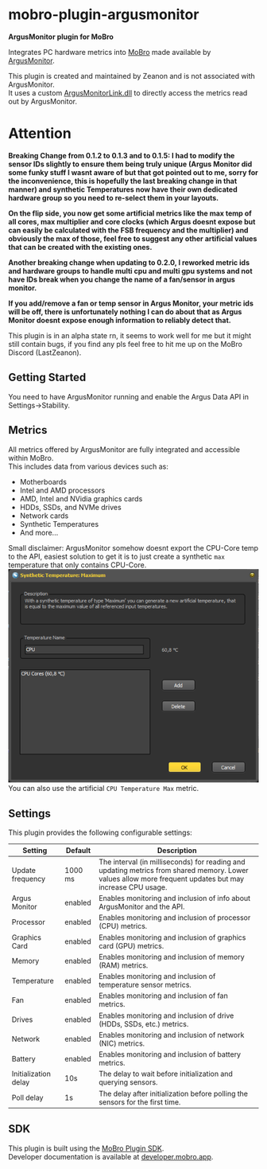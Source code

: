 # mobro-plugin-argusmonitor

**ArgusMonitor plugin for MoBro**

Integrates PC hardware metrics into [MoBro](https://mobro.app) made available
by [ArgusMonitor](https://www.argusmonitor.com/index.php?language=en).

This plugin is created and maintained by Zeanon and is not associated with ArgusMonitor.  
It uses a custom [ArgusMonitorLink.dll](https://github.com/Zeanon/ArgusMonitorLink) to directly access the metrics read out by ArgusMonitor.

# Attention

**Breaking Change from 0.1.2 to 0.1.3 and to 0.1.5: I had to modify the sensor IDs slightly to ensure them being truly unique (Argus Monitor did some funky stuff I wasnt aware of but that got pointed out to me, sorry for the inconvenience, this is hopefully the last breaking change in that manner) and synthetic Temperatures now have their own dedicated hardware group so you need to re-select them in your layouts.**

**On the flip side, you now get some artificial metrics like the max temp of all cores, max multiplier and core clocks (which Argus doesnt expose but can easily be calculated with the FSB frequency and the multiplier) and obviously the max of those, feel free to suggest any other artificial values that can be created with the existing ones.**

**Another breaking change when updating to 0.2.0, I reworked metric ids and hardware groups to handle multi cpu and multi gpu systems and not have IDs break when you change the name of a fan/sensor in argus monitor.**

**If you add/remove a fan or temp sensor in Argus Monitor, your metric ids will be off, there is unfortunately nothing I can do about that as Argus Monitor doesnt expose enough information to reliably detect that.**

This plugin is in an alpha state rn, it seems to work well for me but it might still contain bugs, if you find any pls feel free to hit me up on the MoBro Discord (LastZeanon).

## Getting Started

You need to have ArgusMonitor running and enable the Argus Data API in Settings->Stability.

## Metrics

All metrics offered by ArgusMonitor are fully integrated and accessible within MoBro.  
This includes data from various devices such as:

- Motherboards
- Intel and AMD processors
- AMD, Intel and NVidia graphics cards
- HDDs, SSDs, and NVMe drives
- Network cards
- Synthetic Temperatures
- And more...

Small disclaimer: ArgusMonitor somehow doesnt export the CPU-Core temp to the API, easiest solution to get it is to just create a synthetic `max` temperature that only contains CPU-Core. ![ArgusMonitor Screenshot](./Resources/Images/CPU-Core.png)
You can also use the artificial `CPU Temperature Max` metric.

## Settings

This plugin provides the following configurable settings:

| Setting              | Default | Description                                                                                                                                              |
|----------------------|---------|----------------------------------------------------------------------------------------------------------------------------------------------------------|
| Update frequency     | 1000 ms | The interval (in milliseconds) for reading and updating metrics from shared memory. Lower values allow more frequent updates but may increase CPU usage. |
| Argus Monitor        | enabled | Enables monitoring and inclusion of info about ArgusMonitor and the API.                                        |
| Processor            | enabled | Enables monitoring and inclusion of processor (CPU) metrics.                                                                                             |
| Graphics Card        | enabled | Enables monitoring and inclusion of graphics card (GPU) metrics.                                                                                         |
| Memory               | enabled | Enables monitoring and inclusion of memory (RAM) metrics.                                                                                                |
| Temperature          | enabled | Enables monitoring and inclusion of temperature sensor metrics.                                                                                          |
| Fan                  | enabled | Enables monitoring and inclusion of fan metrics.                                                                                                         |
| Drives               | enabled | Enables monitoring and inclusion of drive (HDDs, SSDs, etc.) metrics.                                                                                    |
| Network              | enabled | Enables monitoring and inclusion of network (NIC) metrics.                                                                                               |
| Battery              | enabled | Enables monitoring and inclusion of battery metrics.                                                                                                     |
| Initialization delay | 10s     | The delay to wait before initialization and querying sensors.                                                                                            |
| Poll delay           | 1s      | The delay after initialization before polling the sensors for the first time.                                                                            |

## SDK

This plugin is built using the [MoBro Plugin SDK](https://github.com/ModBros/mobro-plugin-sdk).  
Developer documentation is available at [developer.mobro.app](https://developer.mobro.app).
